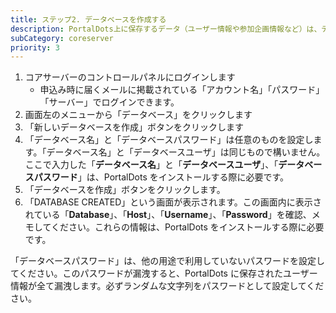```yaml
---
title: ステップ2. データベースを作成する
description: PortalDots上に保存するデータ（ユーザー情報や参加企画情報など）は、データベース上に保存されます。PortalDotsのインストール前に、あらかじめデータベースを作成しておきます。
subCategory: coreserver
priority: 3
---
```


1. コアサーバーのコントロールパネルにログインします
    - 申込み時に届くメールに掲載されている「アカウント名」「パスワード」「サーバー」でログインできます。
2. 画面左のメニューから「データベース」をクリックします
3. 「新しいデータベースを作成」ボタンをクリックします
4. 「データベース名」と「データベースパスワード」は任意のものを設定します。「データベース名」と「データベースユーザ」は同じもので構いません。ここで入力した「**データベース名**」と「**データベースユーザ**」、「**データベースパスワード**」は、PortalDots をインストールする際に必要です。
5. 「データベースを作成」ボタンをクリックします。
6. 「DATABASE CREATED」という画面が表示されます。この画面内に表示されている「**Database**」、「**Host**」、「**Username**」、「**Password**」を確認、メモしてください。これらの情報は、PortalDots をインストールする際に必要です。

<docs-alert type="warning">
  「データベースパスワード」は、他の用途で利用していないパスワードを設定してください。このパスワードが漏洩すると、PortalDots に保存されたユーザー情報が全て漏洩します。必ずランダムな文字列をパスワードとして設定してください。
</docs-alert>
